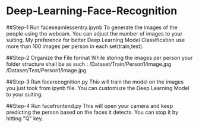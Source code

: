 # Deep-Learning-Face-Recognition

##Step-1 Run faceseamlessentry.ipynb 
To generate the images of the people using the webcam. You can adjust the number of images to your suiting. My preference for better Deep Learning Model Classification use more than 100 images per person in each set(train,test).

##Step-2 Organize the File format 
While storing the images per person your folder structure shall be as such :
/Dataset/Train/Person1/image.jpg
/Dataset/Test/Person1/image.jpg

##Step-3 Run facerecognition.py
This will train the model on the images you just took from ipynb file. You can customuze the Deep Learning Model to your suiting.

##Step-4 Run facefrontend.py
This will open your camera and keep predicting the person based on the faces it detects. You can stop it by hitting "Q" key.
